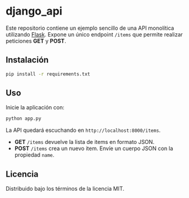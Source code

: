 # django_api

Este repositorio contiene un ejemplo sencillo de una API monolítica
utilizando [Flask](https://flask.palletsprojects.com/). Expone un único
endpoint `/items` que permite realizar peticiones **GET** y **POST**.

## Instalación

```bash
pip install -r requirements.txt
```

## Uso

Inicie la aplicación con:

```bash
python app.py
```

La API quedará escuchando en `http://localhost:8000/items`.

- **GET** `/items` devuelve la lista de items en formato JSON.
- **POST** `/items` crea un nuevo item. Envíe un cuerpo JSON con la
  propiedad `name`.

## Licencia

Distribuido bajo los términos de la licencia MIT.
